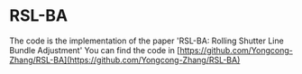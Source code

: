 # RSL-BA
The code is the implementation of the paper 'RSL-BA: Rolling Shutter Line Bundle Adjustment'
You can find the code in [https://github.com/Yongcong-Zhang/RSL-BA](https://github.com/Yongcong-Zhang/RSL-BA)  
